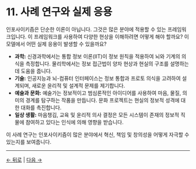 # 11. 사례 연구와 실제 응용

인포사이키즘은 단순한 이론이 아닙니다. 그것은 많은 분야에 적용할 수 있는 프레임워크입니다. 이 프레임워크를 사용하여 다양한 현상을 이해하려면 어떻게 해야 할까요? 이 모델에서 어떤 실제 응용이 발생할 수 있을까요?

- **과학:** 신경과학에서는 통합 정보 이론(IIT)이 정보 원칙을 적용하여 뇌와 기계의 의식을 측정합니다. 물리학에서는 정보 접근법이 양자 현상과 현실의 구조를 설명하는 데 도움을 줍니다.
- **기술:** 인공지능과 뇌-컴퓨터 인터페이스는 정보 통합과 프로토 의식을 고려하여 설계되며, 새로운 윤리적 및 설계적 문제를 제기합니다.
- **예술과 문화:** 예술가는 정보적이고 범심론적인 아이디어를 사용하여 마음, 물질, 의미의 경계를 탐구하는 작품을 만듭니다. 문화 프로젝트는 현실의 정보적 성격에 대한 대화를 촉진합니다.
- **일상 생활:** 마음챙김, 교육 및 윤리적 의사 결정은 모든 시스템이 존재의 정보적 직물에 참여하고 있다는 인식에 의해 영향을 받습니다.

이 사례 연구는 인포사이키즘이 많은 분야에서 혁신, 책임 및 창의성을 어떻게 자극할 수 있는지를 보여줍니다.

---
<div class="navigation-links">
<a href="../10_역사적_배경/" class="nav-link prev-link">← 뒤로</a> | <a href="../12_비판과_반론/" class="nav-link next-link">다음 →</a>
</div>

